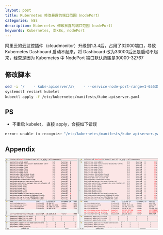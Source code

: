 ```yaml
---
layout: post
title: Kubernetes 修改暴露的端口范围（nodePort）
categories: k8s
description: Kubernetes 修改暴露的端口范围（nodePort）
keywords: Kubernetes, 🈳️k8s, nodePort
---
```


阿里云的云监控插件（cloudmonitor）升级到1.3.4后，占用了32000端口，导致 Kubernetes Dashboard 启动不起来，将 Dashboard 改为33000后还是启动不起来，经查是因为 Kubernetes 中 NodePort 端口默认范围是30000-32767

## 修改脚本
```bash
sed -i '/    - kube-apiserver/a\    - --service-node-port-range=1-65535' /etc/kubernetes/manifests/kube-apiserver.yaml
systemctl restart kubelet
kubectl apply -f /etc/kubernetes/manifests/kube-apiserver.yaml
```


## PS

- 不重启 kubelet， 直接 apply，会报如下错误
```bash
error: unable to recognize "/etc/kubernetes/manifests/kube-apiserver.yaml": Get https://172.19.200.125:6443/api?timeout=32s: dial tcp 172.19.200.125:6443: connect: connection refused
```


## Appendix

![](/images/posts/2018/07/QQ20180722-154109@2x.png)
